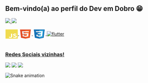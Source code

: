 ## Bem-vindo(a) ao perfil do Dev em Dobro 😁

 <div>
  <a href="https://github.com/MadaraHacking">
  <img height="180em" src="https://github-readme-stats.vercel.app/api?username=MadaraHacking&show_icons=true&theme=radical&include_all_commits=true&count_private=true"/>
  <img height="180em" src="https://github-readme-stats.vercel.app/api/top-langs/?username=MadaraHacking&layout=compact&langs_count=6&theme=radical"/>

</div>
<div style="display: inline_block"><br>
  <img align="center" alt="Js" height="30" width="40" src="https://raw.githubusercontent.com/devicons/devicon/master/icons/javascript/javascript-plain.svg">
  <img align="center" alt="HTML" height="30" width="40" src="https://raw.githubusercontent.com/devicons/devicon/master/icons/html5/html5-original.svg">
  <img align="center" alt="CSS" height="30" width="40" src="https://raw.githubusercontent.com/devicons/devicon/master/icons/css3/css3-original.svg">
  <img align="center" alt="flutter" height="30" width="50" src="https://cdn.jsdelivr.net/gh/devicons/devicon/icons/dart/dart-original-wordmark.svg" >

</div>
 
 <br>
 
  ### Redes Sociais vizinhas!
 
<div> 
  <a href="https://instagram.com/luiz_sbravattineto" target="_blank"><img src="https://img.shields.io/badge/-Instagram-%23E4405F?style=for-the-badge&logo=instagram&logoColor=white" target="_blank"></a>
  <a href="luiz.sbravatti18@gmail.com"><img src="https://img.shields.io/badge/-Gmail-%23333?style=for-the-badge&logo=gmail&logoColor=white" target="_blank"></a>
  <a href="" target="_blank"><img src="https://img.shields.io/badge/-LinkedIn-%230077B5?style=for-the-badge&logo=linkedin&logoColor=white" target="_blank"></a> 
 
  ![Snake animation](https://github.com/MadaraHacking/MadaraHacking/blob/output/github-contribution-grid-snake.svg)

</div>
